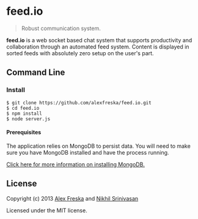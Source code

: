 # feed.io
> Robust communication system.

**feed.io** is a web socket based chat system that supports productivity and collaboration through an automated feed system. Content is displayed in sorted feeds with absolutely zero setup on the user's part.

## Command Line

### Install

    $ git clone https://github.com/alexfreska/feed.io.git
    $ cd feed.io
    $ npm install 
    $ node server.js
    
#### Prerequisites
    
The application relies on MongoDB to persist data.
You will need to make sure you have MongoDB installed and have the process running.
    
[Click here for more information on installing MongoDB.](http://docs.mongodb.org/manual/installation/ "Install MongoDB")

## License
Copyright (c) 2013 [Alex Freska](https://github.com/alexfreska) and [Nikhil Srinivasan](https://github.com/nikhilsrinivasan)


Licensed under the MIT license.

